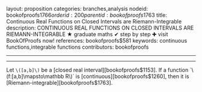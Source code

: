 layout: proposition
categories: branches,analysis
nodeid: bookofproofs$1766
orderid: 200
parentid: bookofproofs$1763
title: Continuous Real Functions on Closed Intervals are Riemann-Integrable
description: CONTINUOUS REAL FUNCTIONS ON CLOSED INTERVALS ARE RIEMANN-INTEGRABLE ★ graduate maths ✔ step by step ✚ visit BookOfProofs now!
references: bookofproofs$581
keywords: continuous functions,integrable functions
contributors: bookofproofs

---


---

Let `\([a,b]\)` be a [closed real interval][bookofproofs$1153]. If a function `\(f:[a,b]\mapsto\mathbb R\)` is [continuous][bookofproofs$1260], then it is [Riemann-integrable][bookofproofs$1763].